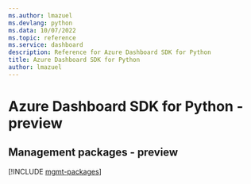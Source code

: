 ```yaml
---
ms.author: lmazuel
ms.devlang: python
ms.data: 10/07/2022
ms.topic: reference
ms.service: dashboard
description: Reference for Azure Dashboard SDK for Python
title: Azure Dashboard SDK for Python
author: lmazuel
---
```

# Azure Dashboard SDK for Python - preview

## Management packages - preview
[!INCLUDE [mgmt-packages](dashboard-mgmt-index.md)]